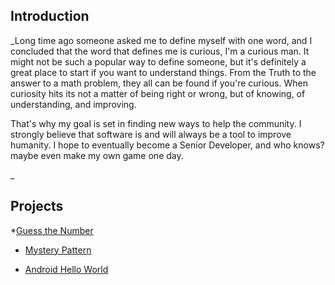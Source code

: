 ## Introduction

_Long time ago someone asked me to define myself with one word, and I concluded that the word that defines me is curious, I'm a curious man.
It might not be such a popular way to define someone, but it's definitely a great place to start if you want to understand things.
From the Truth to the answer to a math problem, they all can be found if you're curious.
When curiosity hits its not a matter of being right or wrong, but of knowing, of understanding, and improving.

That's why my goal is set in finding new ways to help the community. I strongly believe that software is and will always be a tool to improve humanity.
I hope to eventually become a Senior Developer, and who knows? maybe even make my own game one day.



_


## Projects

*[Guess the Number](https://github.com/Jortiz07/guess-number)

* [Mystery Pattern](https://github.com/Jortiz07/mystery-pattern)

* [Android Hello World](https://github.com/Jortiz07/android-hello-world-2)